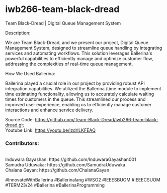 # iwb266-team-black-dread

Team Black-Dread | Digital Queue Management System

Description:

We are Team Black-Dread, and we present our project, Digital Queue Management System, designed to streamline queue handling by integrating services and automating workflows. This solution leverages Ballerina's powerful capabilities to efficiently manage and optimize customer flow, addressing the complexities of real-time queue management.

How We Used Ballerina:

Ballerina played a crucial role  in our project by providing robust API integration capabilities. We utilized the Ballerina /time module to implement time estimating functionality, allowing us to accurately calculate waiting times for customers in the queue. This streamlined our process and improved user experience, enabling us to efficiently manage customer interactions and enhance service delivery.

Source Code: https://github.com/Team-Black-Dread/iwb266-team-black-dread.git
<br/>
Youtube Link: https://youtu.be/izdrILKFEAQ


### Contributors:
<br/>
Induwara Gayashan: https://github.com/InduwaraGayashan001
<br/>
Samudra Uduwaka: https://github.com/SamudraUduwaka
<br/>
Chalana Gayan: https://github.com/ChalanaGayan
<br/>


#InnovateWithBallerina #Ballerinalang #WSO2 #IEEESBUOM #IEEECSUOM #TERM23/24 #Ballerina
#BallerinaProgramming
